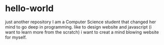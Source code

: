 # hello-world
just another repository
I am a Computer Science student that changed her mind to go deep in programming. like to design website and javascript (i want to learn more from the scratch)
i want to creat a mind blowing website for myself.
